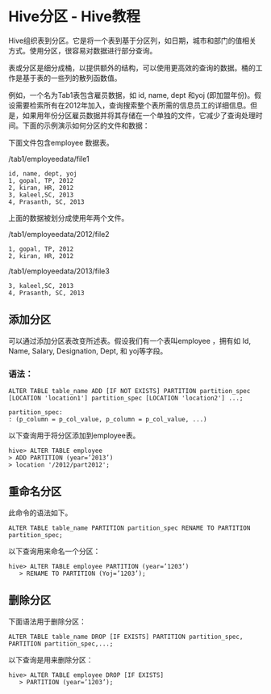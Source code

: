 # Hive分区 - Hive教程

Hive组织表到分区。它是将一个表到基于分区列，如日期，城市和部门的值相关方式。使用分区，很容易对数据进行部分查询。

表或分区是细分成桶，以提供额外的结构，可以使用更高效的查询的数据。桶的工作是基于表的一些列的散列函数值。

例如，一个名为Tab1表包含雇员数据，如 id, name, dept 和yoj (即加盟年份)。假设需要检索所有在2012年加入，查询搜索整个表所需的信息员工的详细信息。但是，如果用年份分区雇员数据并将其存储在一个单独的文件，它减少了查询处理时间。下面的示例演示如何分区的文件和数据：

下面文件包含employee 数据表。

/tab1/employeedata/file1

```
id, name, dept, yoj
1, gopal, TP, 2012
2, kiran, HR, 2012
3, kaleel,SC, 2013
4, Prasanth, SC, 2013

```

上面的数据被划分成使用年两个文件。

/tab1/employeedata/2012/file2

```
1, gopal, TP, 2012
2, kiran, HR, 2012

```

/tab1/employeedata/2013/file3

```
3, kaleel,SC, 2013
4, Prasanth, SC, 2013

```

## 添加分区

可以通过添加分区表改变所述表。假设我们有一个表叫employee ，拥有如 Id, Name, Salary, Designation, Dept, 和 yoj等字段。

### 语法：

```
ALTER TABLE table_name ADD [IF NOT EXISTS] PARTITION partition_spec
[LOCATION 'location1'] partition_spec [LOCATION 'location2'] ...;

partition_spec:
: (p_column = p_col_value, p_column = p_col_value, ...)
```

以下查询用于将分区添加到employee表。

```
hive> ALTER TABLE employee
> ADD PARTITION (year=’2013’)
> location '/2012/part2012';
```

## 重命名分区

此命令的语法如下。

```
ALTER TABLE table_name PARTITION partition_spec RENAME TO PARTITION partition_spec;
```

以下查询用来命名一个分区：

```
hive> ALTER TABLE employee PARTITION (year=’1203’)
   > RENAME TO PARTITION (Yoj=’1203’);
```

## 删除分区

下面语法用于删除分区：

```
ALTER TABLE table_name DROP [IF EXISTS] PARTITION partition_spec, PARTITION partition_spec,...;
```

以下查询是用来删除分区：

```
hive> ALTER TABLE employee DROP [IF EXISTS]
   > PARTITION (year=’1203’);
```

